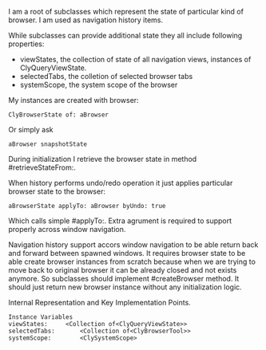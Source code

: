 I am a root of subclasses which represent the state of particular kind of browser.
I am used as navigation history items.

While subclasses can provide additional state they all include following properties: 
- viewStates, the collection of state of all navigation views, instances of ClyQueryViewState.
- selectedTabs, the colletion of selected browser tabs 
- systemScope, the system scope of the browser 

My instances are created with browser: 

	ClyBrowserState of: aBrowser

Or simply ask 
	
	aBrowser snapshotState

During initialization I retrieve the browser state in method #retrieveStateFrom:.

When history performs undo/redo operation it just applies particular browser state to the browser: 

	aBrowserState applyTo: aBrowser byUndo: true
	
Which calls simple #applyTo:. Extra agrument is required to support properly across window navigation.

Navigation history support accors window navigation to be able return back and forward between spawned windows.
It requires browser state to be able create browser instances from scratch because when we are trying to move back to original browser it can be already closed and not exists anymore.
So subclasses should implement #createBrowser method. It should just return new browser instance without any initialization logic. 	
 
Internal Representation and Key Implementation Points.

    Instance Variables
	viewStates:		<Collection of<ClyQueryViewState>>
	selectedTabs:		<Collection of<ClyBrowserTool>>
	systemScope:		<ClySystemScope>
